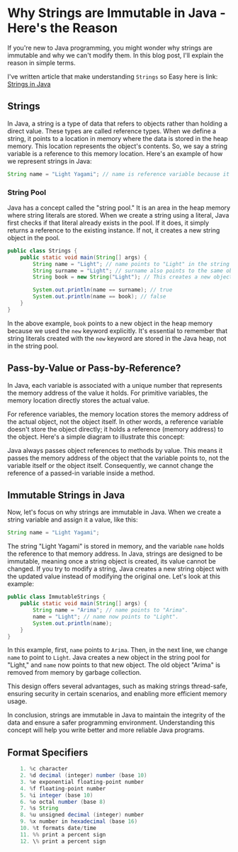 # Why Strings are Immutable in Java - Here's the Reason

If you're new to Java programming, you might wonder why strings are immutable and why we can't modify them. In this blog post, I'll explain the reason in simple terms.

I've written article that make understanding `Strings` so Easy here is link: [Strings in Java](https://adityadike.hashnode.dev/unlocking-javas-string-secret-the-truth-about-immutability)

## Strings

In Java, a string is a type of data that refers to objects rather than holding a direct value. These types are called reference types. When we define a string, it points to a location in memory where the data is stored in the heap memory. This location represents the object's contents. So, we say a string variable is a reference to this memory location. Here's an example of how we represent strings in Java:

```java
String name = "Light Yagami"; // name is reference variable because it stores memory address of object.
```

### String Pool

Java has a concept called the "string pool." It is an area in the heap memory where string literals are stored. When we create a string using a literal, Java first checks if that literal already exists in the pool. If it does, it simply returns a reference to the existing instance. If not, it creates a new string object in the pool.

```java
public class Strings {
    public static void main(String[] args) {
        String name = "Light"; // name points to "Light" in the string pool
        String surname = "Light"; // surname also points to the same object in the string pool
        String book = new String("Light"); // This creates a new object in the heap memory.

        System.out.println(name == surname); // true
        System.out.println(name == book); // false
    }
}
```

In the above example, `book` points to a new object in the heap memory because we used the `new` keyword explicitly. It's essential to remember that string literals created with the `new` keyword are stored in the Java heap, not in the string pool.

## Pass-by-Value or Pass-by-Reference?

In Java, each variable is associated with a unique number that represents the memory address of the value it holds. For primitive variables, the memory location directly stores the actual value.

For reference variables, the memory location stores the memory address of the actual object, not the object itself. In other words, a reference variable doesn't store the object directly; it holds a reference (memory address) to the object. Here's a simple diagram to illustrate this concept:

Java always passes object references to methods by value. This means it passes the memory address of the object that the variable points to, not the variable itself or the object itself. Consequently, we cannot change the reference of a passed-in variable inside a method.

## Immutable Strings in Java

Now, let's focus on why strings are immutable in Java. When we create a string variable and assign it a value, like this:

```java
String name = "Light Yagami";
```

The string "Light Yagami" is stored in memory, and the variable `name` holds the reference to that memory address. In Java, strings are designed to be immutable, meaning once a string object is created, its value cannot be changed. If you try to modify a string, Java creates a new string object with the updated value instead of modifying the original one. Let's look at this example:

```java
public class ImmutableStrings {
    public static void main(String[] args) {
        String name = "Arima"; // name points to "Arima".
        name = "Light"; // name now points to "Light".
        System.out.println(name);
    }
}
```

In this example, first, `name` points to `Arima`. Then, in the next line, we change `name` to point to `Light`. Java creates a new object in the string pool for "Light," and `name` now points to that new object. The old object "Arima" is removed from memory by garbage collection.

This design offers several advantages, such as making strings thread-safe, ensuring security in certain scenarios, and enabling more efficient memory usage.

In conclusion, strings are immutable in Java to maintain the integrity of the data and ensure a safer programming environment. Understanding this concept will help you write better and more reliable Java programs.

## Format Specifiers

```java
    1. %c character
    2. %d decimal (integer) number (base 10)
    3. %e exponential floating-point number
    4. %f floating-point number
    5. %i integer (base 10)
    6. %o octal number (base 8)
    7. %s String
    8. %u unsigned decimal (integer) number
    9. %x number in hexadecimal (base 16)
    10. %t formats date/time
    11. %% print a percent sign
    12. \% print a percent sign
```
